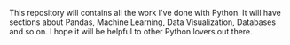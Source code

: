 This repository will contains all the work I've done with Python.
It will have sections about Pandas, Machine Learning, Data Visualization, Databases and so on. I hope it will be helpful to other Python lovers out there.
